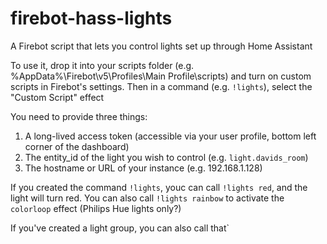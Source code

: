# firebot-hass-lights
A Firebot script that lets you control lights set up through Home Assistant

To use it, drop it into your scripts folder (e.g. %AppData%\Firebot\v5\Profiles\Main Profile\scripts) and turn on custom scripts in Firebot's settings. Then in a command (e.g. `!lights`), select the "Custom Script" effect

You need to provide three things:

 1. A long-lived access token (accessible via your user profile, bottom left corner of the dashboard)
 2. The entity_id of the light you wish to control (e.g. `light.davids_room`)
 3. The hostname or URL of your instance (e.g. 192.168.1.128)

If you created the command `!lights`, youc can call `!lights red`, and the light will turn red. You can also call `!lights rainbow` to activate the `colorloop` effect (Philips Hue lights only?)

If you've created a light group, you can also call that`

